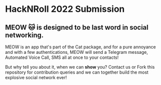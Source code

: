 # HackNRoll 2022 Submission

## MEOW :cat: is designed to be last word in social networking.

MEOW is an app that's part of the Cat package, and for a pure annoyance and with a few authentications,
MEOW will send a Telegram message, Automated Voice Call, SMS all at once to your contacts!


But why tell you about it, when we can **show** you? Contact us or Fork this repository for contribution queries and we can together build the most explosive social network ever!
